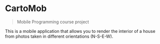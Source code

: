 # CartoMob
> Mobile Programming course project

This is a mobile application that allows you to render the interior of a house from photos taken in different orientations (N-S-E-W).
